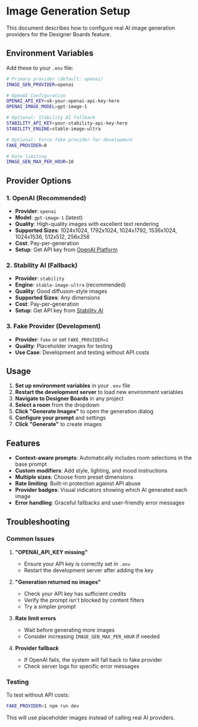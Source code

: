 # Image Generation Setup

This document describes how to configure real AI image generation providers for the Designer Boards feature.

## Environment Variables

Add these to your `.env` file:

```bash
# Primary provider (default: openai)
IMAGE_GEN_PROVIDER=openai

# OpenAI Configuration
OPENAI_API_KEY=sk-your-openai-api-key-here
OPENAI_IMAGE_MODEL=gpt-image-1

# Optional: Stability AI fallback
STABILITY_API_KEY=your-stability-api-key-here
STABILITY_ENGINE=stable-image-ultra

# Optional: Force fake provider for development
FAKE_PROVIDER=0

# Rate limiting
IMAGE_GEN_MAX_PER_HOUR=10
```

## Provider Options

### 1. OpenAI (Recommended)
- **Provider**: `openai`
- **Model**: `gpt-image-1` (latest)
- **Quality**: High-quality images with excellent text rendering
- **Supported Sizes**: 1024x1024, 1792x1024, 1024x1792, 1536x1024, 1024x1536, 512x512, 256x256
- **Cost**: Pay-per-generation
- **Setup**: Get API key from [OpenAI Platform](https://platform.openai.com)

### 2. Stability AI (Fallback)
- **Provider**: `stability`
- **Engine**: `stable-image-ultra` (recommended)
- **Quality**: Good diffusion-style images
- **Supported Sizes**: Any dimensions
- **Cost**: Pay-per-generation
- **Setup**: Get API key from [Stability AI](https://platform.stability.ai)

### 3. Fake Provider (Development)
- **Provider**: `fake` or set `FAKE_PROVIDER=1`
- **Quality**: Placeholder images for testing
- **Use Case**: Development and testing without API costs

## Usage

1. **Set up environment variables** in your `.env` file
2. **Restart the development server** to load new environment variables
3. **Navigate to Designer Boards** in any project
4. **Select a room** from the dropdown
5. **Click "Generate Images"** to open the generation dialog
6. **Configure your prompt** and settings
7. **Click "Generate"** to create images

## Features

- **Context-aware prompts**: Automatically includes room selections in the base prompt
- **Custom modifiers**: Add style, lighting, and mood instructions
- **Multiple sizes**: Choose from preset dimensions
- **Rate limiting**: Built-in protection against API abuse
- **Provider badges**: Visual indicators showing which AI generated each image
- **Error handling**: Graceful fallbacks and user-friendly error messages

## Troubleshooting

### Common Issues

1. **"OPENAI_API_KEY missing"**
   - Ensure your API key is correctly set in `.env`
   - Restart the development server after adding the key

2. **"Generation returned no images"**
   - Check your API key has sufficient credits
   - Verify the prompt isn't blocked by content filters
   - Try a simpler prompt

3. **Rate limit errors**
   - Wait before generating more images
   - Consider increasing `IMAGE_GEN_MAX_PER_HOUR` if needed

4. **Provider fallback**
   - If OpenAI fails, the system will fall back to fake provider
   - Check server logs for specific error messages

### Testing

To test without API costs:
```bash
FAKE_PROVIDER=1 npm run dev
```

This will use placeholder images instead of calling real AI providers.
